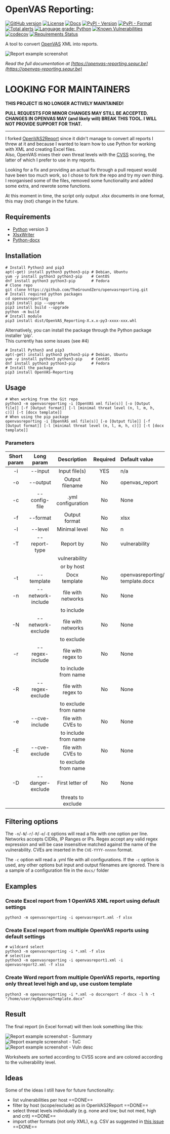 # OpenVAS Reporting:  

[![GitHub version](https://badge.fury.io/gh/TheGroundZero%2Fopenvasreporting.svg)](https://badge.fury.io/gh/TheGroundZero%2Fopenvasreporting)
[![License](https://img.shields.io/github/license/TheGroundZero/openvasreporting.svg)](https://github.com/TheGroundZero/openvasreporting/blob/master/LICENSE)
[![Docs](https://readthedocs.org/projects/openvas-reporting/badge/?version=latest&style=flat)](https://openvas-reporting.sequr.be)
[![PyPI - Version](https://img.shields.io/pypi/v/OpenVAS-Reporting.svg)](https://pypi.org/project/OpenVAS-Reporting/)
[![PyPI - Format](https://img.shields.io/pypi/format/OpenVAS-Reporting.svg)](https://pypi.org/project/OpenVAS-Reporting/)  
[![Total alerts](https://img.shields.io/lgtm/alerts/g/TheGroundZero/openvasreporting.svg?logo=lgtm&logoWidth=18)](https://lgtm.com/projects/g/TheGroundZero/openvasreporting/alerts/)
[![Language grade: Python](https://img.shields.io/lgtm/grade/python/g/TheGroundZero/openvasreporting.svg?logo=lgtm&logoWidth=18)](https://lgtm.com/projects/g/TheGroundZero/openvasreporting/context:python)
[![Known Vulnerabilities](https://snyk.io/test/github/TheGroundZero/openvasreporting/badge.svg?targetFile=requirements.txt)](https://snyk.io/test/github/TheGroundZero/openvasreporting?targetFile=requirements.txt)
[![codecov](https://codecov.io/gh/TheGroundZero/openvasreporting/branch/master/graph/badge.svg)](https://codecov.io/gh/TheGroundZero/openvasreporting)
[![Requirements Status](https://requires.io/github/TheGroundZero/openvasreporting/requirements.svg?branch=master)](https://requires.io/github/TheGroundZero/openvasreporting/requirements/?branch=master)

A tool to convert [OpenVAS](http://www.openvas.org/) XML into reports.

![Report example screenshot](docs/_static/img/OpenVASreporting.png?raw=true)

*Read the full documentation at [https://openvas-reporting.sequr.be](https://openvas-reporting.sequr.be)*

# LOOKING FOR MAINTAINERS

**THIS PROJECT IS NO LONGER ACTIVELY MAINTAINED!**

**PULL REQUESTS FOR MINOR CHANGES MAY STILL BE ACCEPTED.  
CHANGES IN OPENVAS MAY (and likely will) BREAK THIS TOOL. I WILL NOT PROVIDE SUPPORT FOR THAT.**

---

I forked [OpenVAS2Report](https://github.com/cr0hn/openvas_to_report) since it didn't manage to convert all reports I threw at it
and because I wanted to learn how to use Python for working with XML and creating Excel files.  
Also, OpenVAS mixes their own threat levels with the [CVSS](https://www.first.org/cvss/) scoring, the latter of which I prefer to use in my reports.

Looking for a fix and providing an actual fix through a pull request would have been too much work,
so I chose to fork the repo and try my own thing.  
I reorganised some of the files, removed some functionality and added some extra, and rewrote some functions.

At this moment in time, the script only output .xlsx documents in one format, this may (not) change in the future.


## Requirements

 - [Python](https://www.python.org/) version 3
 - [XlsxWriter](https://xlsxwriter.readthedocs.io/)
 - [Python-docx](https://python-docx.readthedocs.io)


## Installation

    # Install Python3 and pip3
    apt(-get) install python3 python3-pip # Debian, Ubuntu
    yum -y install python3 python3-pip    # CentOS
    dnf install python3 python3-pip       # Fedora
    # Clone repo
    git clone https://github.com/TheGroundZero/openvasreporting.git
    # Install required python packages
    cd openvasreporting
    pip3 install pip --upgrade
    pip3 install build --upgrade
    python -m build
    # Install module
    pip3 install dist/OpenVAS_Reporting-X.x.x-py3-xxxx-xxx.whl
    

Alternatively, you can install the package through the Python package installer 'pip'.  
This currently has some issues (see #4)

    # Install Python3 and pip3
    apt(-get) install python3 python3-pip # Debian, Ubuntu
    yum -y install python3 python3-pip    # CentOS
    dnf install python3 python3-pip       # Fedora
    # Install the package
    pip3 install OpenVAS-Reporting


## Usage

    # When working from the Git repo
    python3 -m openvasreporting -i [OpenVAS xml file(s)] [-o [Output file]] [-f [Output format]] [-l [minimal threat level (n, l, m, h, c)]] [-t [docx template]]
    # When using the pip package
    openvasreporting -i [OpenVAS xml file(s)] [-o [Output file]] [-f [Output format]] [-l [minimal threat level (n, l, m, h, c)]] [-t [docx template]]

### Parameters

| Short param | Long param        | Description          | Required | Default value                              |
| :---------: | :---------------: | :------------------: | :------: | :----------------------------------------- |
| -i          | --input           | Input file(s)        | YES      | n/a                                        |
| -o          | --output          | Output filename      | No       | openvas\_report                             |
| -c          | --config-file     | .yml configuration   | No       | None                                       |
| -f          | --format          | Output format        | No       | xlsx                                       |
| -l          | --level           | Minimal level        | No       | n                                          |
| -T          | --report-type     | Report by            | No       | vulnerability                              |
|             |                   | vulnerability        |          |                                            |
|             |                   | or by host           |          |                                            |
| -t          | --template        | Docx template        | No       | openvasreporting/src/openvas-template.docx |
| -n          | --network-include | file with networks   | No       | None                                       |
|             |                   | to include           |          |                                            |
| -N          | --network-exclude | file with networks   | No       | None                                       |
|             |                   | to exclude           |          |                                            |
| -r          | --regex-include   | file with regex to   | No       | None                                       |
|             |                   | to include from name |          |                                            |
| -R          | --regex-exclude   | file with regex to   | No       | None                                       |
|             |                   | to exclude from name |          |                                            |
| -e          | --cve-include     | file with CVEs to    | No       | None                                       |
|             |                   | to include from name |          |                                            |
| -E          | --cve-exclude     | file with CVEs to    | No       | None                                       |
|             |                   | to exclude from name |          |                                            |
| -D          | --danger-exclude  | First letter of      | No       | None                                       |
|             |                   | threats to exclude   |          |                                            |

## Filtering options

The `-n`/`-N`/`-r`/`-R`/`-e`/`-E` options will read a file with one option per line.
Networks accepts CIDRs, IP Ranges or IPs.
Regex accept any valid regex expression and will be case insensitive matched against the name of the vulnerability.
CVEs are inserted in the `CVE-YYYY-nnnnn` format.

The `-c` option will read a .yml file with all configurations.
If the `-c` option is used, any other options but input and output filenames are ignored.
There is a sample of a configuration file in the `docs/` folder

## Examples

### Create Excel report from 1 OpenVAS XML report using default settings

    python3 -m openvasreporting -i openvasreport.xml -f xlsx

### Create Excel report from multiple OpenVAS reports using default settings

    # wildcard select
    python3 -m openvasreporting -i *.xml -f xlsx
    # selective
    python3 -m openvasreporting -i openvasreport1.xml -i openvasreport2.xml -f xlsx

### Create Word report from multiple OpenVAS reports, reporting only threat level high and up, use custom template

    python3 -m openvasreporting -i *.xml -o docxreport -f docx -l h -t "/home/user/myOpenvasTemplate.docx"

## Result

The final report (in Excel format) will then look something like this:

![Report example screenshot - Summary](docs/_static/img/screenshot-report.png?raw=true)
![Report example screenshot - ToC](docs/_static/img/screenshot-report1.png?raw=true)
![Report example screenshot - Vuln desc](docs/_static/img/screenshot-report2.png?raw=true)

Worksheets are sorted according to CVSS score and are colored according to the vulnerability level.

## Ideas

Some of the ideas I still have for future functionality:

 - list vulnerabilities per host ==DONE==
 - filter by host (scope/exclude) as in OpenVAS2Report ==DONE==
 - select threat levels individually (e.g. none and low; but not med, high and crit) ==DONE==
 - import other formats (not only XML), e.g. CSV as suggested in [this issue](https://github.com/TheGroundZero/openvasreporting_server/issues/3) ==DONE==
